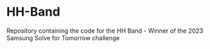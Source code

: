 # HH-Band
Repository containing the code for the HH Band - Winner of the 2023 Samsung Solve for Tomorrow challenge
